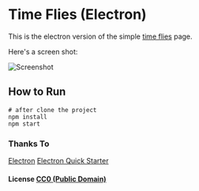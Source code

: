 # Time Flies (Electron)

This is the electron version of the simple [time
flies](http://flyfy1.github.io/time-flies/) page.

Here's a screen shot:

![Screenshot](/docs/screenshot-01.png?raw=true "Screenshot")


## How to Run

    # after clone the project
    npm install
    npm start

### Thanks To
[Electron](http://electron.atom.io/)
[Electron Quick Starter](https://github.com/atom/electron-quick-start)

#### License [CC0 (Public Domain)](LICENSE.md)
